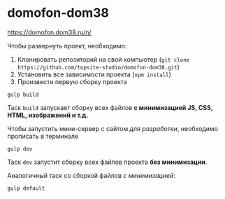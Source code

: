 # domofon-dom38

https://domofon.dom38.ru/n/

Чтобы развернуть проект, необходимо:

1. Клонировать репозиторий на свой компьютер (`git clone https://github.com/topsite-studio/domofon-dom38.git`)
2. Установить все зависимости проекта (`npm install`)
3. Произвести первую сборку проекта
```
gulp build
```
Таск `build` запускает сборку всех файлов **с минимизацией JS, CSS, HTML, изображений и т.д.**

Чтобы запустить мини-сервер с сайтом _для разработки_, необходимо прописать в терминале
```
gulp dev
```
Таск `dev` запустит сборку всех файлов проекта **без минимизации**.

Аналогичный таск со сборкой файлов *с минимизацией*:

```
gulp default
```
